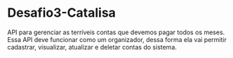 # Desafio3-Catalisa
API para gerenciar as terríveis contas que devemos pagar todos os meses. Essa API deve funcionar como um organizador, dessa forma ela vai permitir cadastrar, visualizar, atualizar e deletar contas do sistema.

